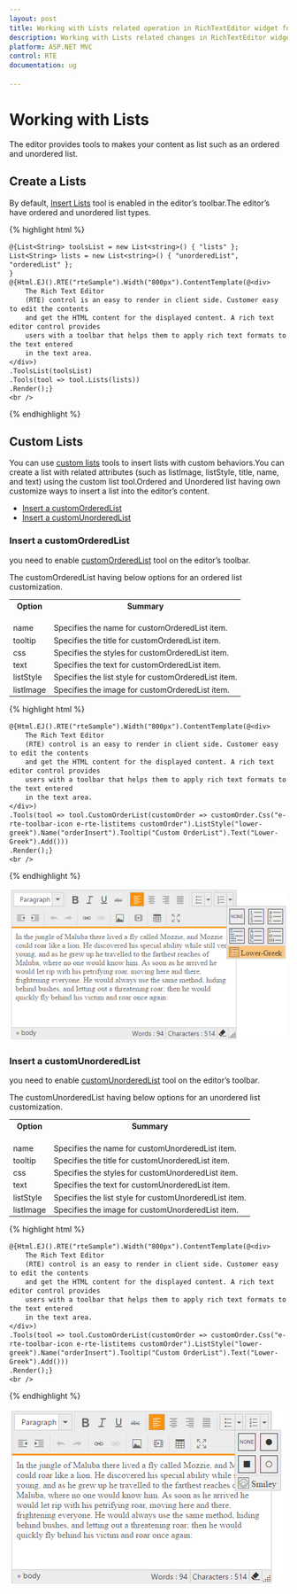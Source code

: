```yaml
---
layout: post
title: Working with Lists related operation in RichTextEditor widget for Syncfusion Essential ASP.NET MVC
description: Working with Lists related changes in RichTextEditor widget
platform: ASP.NET MVC
control: RTE
documentation: ug

---
```


# Working with Lists

The editor provides tools to makes your content as list such as an ordered and unordered list.

## Create a Lists

By default, [Insert Lists](http://help.syncfusion.com/js/api/ejrte#members:tools-lists) tool is enabled in the editor’s toolbar.The editor’s have ordered and unordered list types.

{% highlight html %}

    
    @{List<String> toolsList = new List<string>() { "lists" };
    List<String> lists = new List<string>() { "unorderedList", "orderedList" };
    }
    @{Html.EJ().RTE("rteSample").Width("800px").ContentTemplate(@<div>
        The Rich Text Editor
        (RTE) control is an easy to render in client side. Customer easy to edit the contents
        and get the HTML content for the displayed content. A rich text editor control provides
        users with a toolbar that helps them to apply rich text formats to the text entered
        in the text area.
    </div>)
    .ToolsList(toolsList)
    .Tools(tool => tool.Lists(lists))
    .Render();}
    <br />

{% endhighlight %}

## Custom Lists

You can use [custom lists](http://help.syncfusion.com/js/api/ejrte#members:tools-customOrderedList) tools to insert lists with custom behaviors.You can create a list with related attributes (such as listImage, listStyle, title, name, and text) using the custom list tool.Ordered and Unordered list having own customize ways to insert a list into the editor’s content.

* [Insert a customOrderedList](#insert-a-customOrderedList)
* [Insert a customUnorderedList](#insert-a-customUnorderedList)  


### Insert a customOrderedList

you need to enable [customOrderedList](http://help.syncfusion.com/js/api/ejrte#members:tools-customOrderedList) tool on the editor’s toolbar.

The customOrderedList having below options for an ordered list customization.

<table>
<tr>
<th>
Option<br/><br/></th><th>
Summary<br/><br/></th></tr>
<tr><td>name</td><td>Specifies the name for customOrderedList item.</td></tr>
<tr><td>tooltip</td><td>Specifies the title for customOrderedList item.</td></tr>
<tr><td>css</td><td>Specifies the styles for customOrderedList item.</td></tr>
<tr><td>text</td><td>Specifies the text for customOrderedList item.</td></tr>
<tr><td>listStyle</td><td>Specifies the list style for customOrderedList item.</td></tr>
<tr><td>listImage</td><td>Specifies the image for customOrderedList item.</td></tr>
</table>

{% highlight html %}

    @{Html.EJ().RTE("rteSample").Width("800px").ContentTemplate(@<div>
        The Rich Text Editor
        (RTE) control is an easy to render in client side. Customer easy to edit the contents
        and get the HTML content for the displayed content. A rich text editor control provides
        users with a toolbar that helps them to apply rich text formats to the text entered
        in the text area.
    </div>)
    .Tools(tool => tool.CustomOrderList(customOrder => customOrder.Css("e-rte-toolbar-icon e-rte-listitems customOrder").ListStyle("lower-greek").Name("orderInsert").Tooltip("Custom OrderList").Text("Lower-Greek").Add()))
    .Render();}
    <br />

{% endhighlight %}

![](WorkingwithLists_images/ordered.png)

### Insert a customUnorderedList

you need to enable [customUnorderedList](http://help.syncfusion.com/js/api/ejrte#members:tools-customUnorderedList) tool on the editor’s toolbar.

The customUnorderedList having below options for an unordered list customization.

<table>
<tr>
<th>
Option<br/><br/></th><th>
Summary<br/><br/></th></tr>
<tr><td>name</td><td>Specifies the name for customUnorderedList item.</td></tr>
<tr><td>tooltip</td><td>Specifies the title for customUnorderedList item.</td></tr>
<tr><td>css</td><td>Specifies the styles for customUnorderedList item.</td></tr>
<tr><td>text</td><td>Specifies the text for customUnorderedList item.</td></tr>
<tr><td>listStyle</td><td>Specifies the list style for customUnorderedList item.</td></tr>
<tr><td>listImage</td><td>Specifies the image for customUnorderedList item.</td></tr>
</table>
{% highlight html %}

    
   
    @{Html.EJ().RTE("rteSample").Width("800px").ContentTemplate(@<div>
        The Rich Text Editor
        (RTE) control is an easy to render in client side. Customer easy to edit the contents
        and get the HTML content for the displayed content. A rich text editor control provides
        users with a toolbar that helps them to apply rich text formats to the text entered
        in the text area.
    </div>)
    .Tools(tool => tool.CustomOrderList(customOrder => customOrder.Css("e-rte-toolbar-icon e-rte-listitems customOrder").ListStyle("lower-greek").Name("orderInsert").Tooltip("Custom OrderList").Text("Lower-Greek").Add()))
    .Render();}
    <br />

{% endhighlight %}

![](WorkingwithLists_images/unordered.png)

